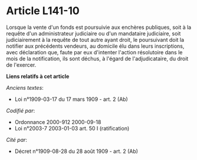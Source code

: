 # Article L141-10

Lorsque la vente d'un fonds est poursuivie aux enchères publiques, soit à la requête d'un administrateur judiciaire ou d'un
mandataire judiciaire, soit judiciairement à la requête de tout autre ayant droit, le poursuivant doit la notifier aux
précédents vendeurs, au domicile élu dans leurs inscriptions, avec déclaration que, faute par eux d'intenter l'action
résolutoire dans le mois de la notification, ils sont déchus, à l'égard de l'adjudicataire, du droit de l'exercer.

**Liens relatifs à cet article**

_Anciens textes_:

  - Loi n°1909-03-17 du 17 mars 1909 - art. 2 (Ab)

_Codifié par_:

  - Ordonnance 2000-912 2000-09-18
  - Loi n°2003-7 2003-01-03 art. 50 I (ratification)

_Cité par_:

  - Décret n°1909-08-28 du 28 août 1909 - art. 2 (Ab)

